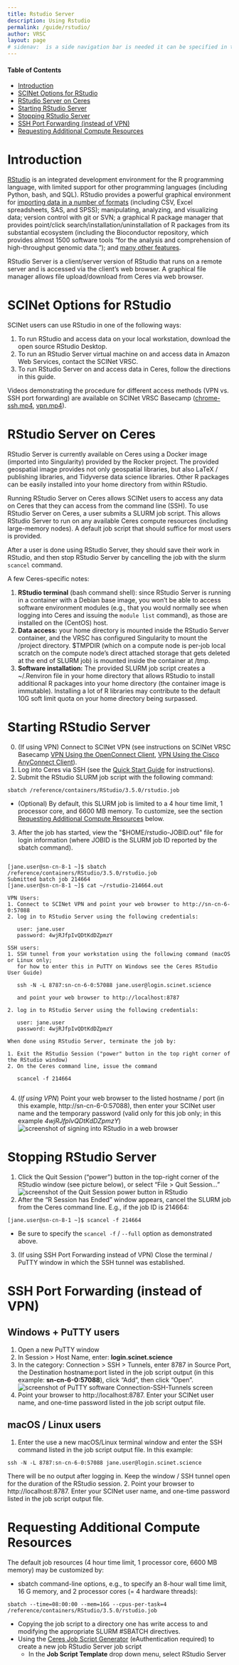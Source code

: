 ```yaml
---
title: Rstudio Server
description: Using Rstudio
permalink: /guide/rstudio/
author: VRSC
layout: page
# sidenav:  is a side navigation bar is needed it can be specified in the _data/navigation.yml file
---
```



#### Table of Contents
* [Introduction](#introduction)
* [SCINet Options for RStudio](#scinet-options-for-rstudio)
* [RStudio Server on Ceres](#rstudio-server-on-ceres)
* [Starting RStudio Server](#starting-rstudio-server)
* [Stopping RStudio Server](#stopping-rstudio-server)
* [SSH Port Forwarding (instead of VPN)](#ssh-port-forwarding-instead-of-vpn)
* [Requesting Additional Compute Resources](#requesting-additional-compute-resources)

# Introduction

[RStudio](https://www.rstudio.com/products/rstudio/) is an integrated development environment for the R programming language, with limited support for other programming languages (including Python, bash, and SQL). RStudio provides a powerful graphical environment for [importing data in a number of formats](https://support.rstudio.com/hc/en-us/articles/218611977-Importing-Data-with-RStudio) (including CSV, Excel spreadsheets, SAS, and SPSS); manipulating, analyzing, and visualizing data; version control with git or SVN; a graphical R package manager that provides point/click search/installation/uninstallation of R packages from its substantial ecosystem (including the Bioconductor repository, which provides almost 1500 software tools “for the analysis and comprehension of high-throughput genomic data.”); and [many other features](https://www.rstudio.com/products/rstudio/features/).

RStudio Server is a client/server version of RStudio that runs on a remote server and is accessed via the client’s web browser. A graphical file manager allows file upload/download from Ceres via web browser.

# SCINet Options for RStudio

SCINet users can use RStudio in one of the following ways:
1. To run RStudio and access data on your local workstation, download the open source RStudio Desktop.
2. To run an RStudio Server virtual machine on and access data in Amazon Web Services, contact the SCINet VRSC.
3. To run RStudio Server on and access data in Ceres, follow the directions in this guide.

Videos demonstrating the procedure for different access methods (VPN vs. SSH port forwarding) are available on SCINet VRSC Basecamp ([chrome-ssh.mp4](https://public.3.basecamp.com/p/5Myb2X5CR2uZKr8EU2ZJgpmi), [vpn.mp4](https://public.3.basecamp.com/p/aznzZYeWLejJFHyTp6ZT6E8s)).

# RStudio Server on Ceres
RStudio Server is currently available on Ceres using a Docker image (imported into Singularity) provided by the Rocker project. The provided geospatial image provides not only geospatial libraries, but also LaTeX / publishing libraries, and Tidyverse data science libraries. Other R packages can be easily installed into your home directory from within RStudio.

Running RStudio Server on Ceres allows SCINet users to access any data on Ceres that they can access from the command line (SSH). To use RStudio Server on Ceres, a user submits a SLURM job script. This allows RStudio Server to run on any available Ceres compute resources (including large-memory nodes). A default job script that should suffice for most users is provided.

After a user is done using RStudio Server, they should save their work in RStudio, and then stop RStudio Server by cancelling the job with the slurm  `scancel`  command.

A few Ceres-specific notes:
1. **RStudio terminal** (bash command shell): since RStudio Server is running in a container with a Debian base image, you won’t be able to access software environment modules (e.g., that you would normally see when logging into Ceres and issuing the  `module list`  command), as those are installed on the (CentOS) host.
2. **Data access:** your home directory is mounted inside the RStudio Server container, and the VRSC has configured Singularity to mount the /project directory.  $TMPDIR (which on a compute node is per-job local scratch on the compute node’s direct attached storage that gets deleted at the end of SLURM job) is mounted inside the container at /tmp.
3. **Software installation:** The provided SLURM job script creates a ~/.Renviron file in your home directory that allows RStudio to install additional R packages into your home directory (the container image is immutable). Installing a lot of R libraries may contribute to the default 10G soft limit quota on your home directory being surpassed.

# Starting RStudio Server

0. (If using VPN) Connect to SCINet VPN (see instructions on SCINet VRSC Basecamp [VPN Using the OpenConnect Client](https://public.3.basecamp.com/p/dwGmuqTLhAErovKeJCEggjNC), [VPN Using the Cisco AnyConnect Client](https://public.3.basecamp.com/p/TDE9ws88dd6XygPA2ekdGEJY)).
1. Log into Ceres via SSH (see the [Quick Start Guide](https://usda-ars-gbru.github.io/scinet-site/guide/quickstart#accessing-scinet) for instructions).
2. Submit the RStudio SLURM job script with the following command:
```
sbatch /reference/containers/RStudio/3.5.0/rstudio.job
```
  * (Optional) By default, this SLURM job is limited to a 4 hour time limit, 1 processor core, and 6600 MB memory. To customize, see the section [Requesting Additional Compute Resources](#requesting-additional-compute-resources) below.
3. After the job has started, view the "$HOME/rstudio-JOBID.out" file for login information (where JOBID is the SLURM job ID reported by the sbatch command).<br>
```

[jane.user@sn-cn-8-1 ~]$ sbatch /reference/containers/RStudio/3.5.0/rstudio.job
Submitted batch job 214664
[jane.user@sn-cn-8-1 ~]$ cat ~/rstudio-214664.out

VPN Users:
1. Connect to SCINet VPN and point your web browser to http://sn-cn-6-0:57088
2. log in to RStudio Server using the following credentials:

   user: jane.user
   password: 4wjRJfpIvQDtKdDZpmzY

SSH users:
1. SSH tunnel from your workstation using the following command (macOS or Linux only;
   for how to enter this in PuTTY on Windows see the Ceres RStudio User Guide)

   ssh -N -L 8787:sn-cn-6-0:57088 jane.user@login.scinet.science

   and point your web browser to http://localhost:8787

2. log in to RStudio Server using the following credentials:

   user: jane.user
   password: 4wjRJfpIvQDtKdDZpmzY

When done using RStudio Server, terminate the job by:

1. Exit the RStudio Session ("power" button in the top right corner of the RStudio window)
2. On the Ceres command line, issue the command

   scancel -f 214664
   
```
4. (*If using VPN*) Point your web browser to the listed hostname / port (in this example, http://sn-cn-6-0:57088), then enter your SCINet user name and the temporary password (valid only for this job only; in this example *4wjRJfpIvQDtKdDZpmzY*)
![screenshot of signing into RStudio in a web browser](/scinet-site/assets/img/RStudio.png)


# Stopping RStudio Server

1. Click the Quit Session (“power”) button in the top-right corner of the RStudio window (see picture below), or select “File > Quit Session...”
![screenshot of the Quit Session power button in RStudio](/scinet-site/assets/img/RStudio2.gif)
2. After the “R Session has Ended” window appears, cancel the SLURM job from the Ceres command line. E.g., if the job ID is 214664:
```
[jane.user@sn-cn-8-1 ~]$ scancel -f 214664
```
  * Be sure to specify the  `scancel -f`  /  `--full`  option as demonstrated above.
3. (If using SSH Port Forwarding instead of VPN) Close the terminal / PuTTY window in which the SSH tunnel was established.


# SSH Port Forwarding (instead of VPN)

## Windows + PuTTY users
1. Open a new PuTTY window
2. In Session > Host Name, enter: **login.scinet.science**
3. In the category: Connection > SSH > Tunnels, enter 8787 in Source Port, the Destination hostname:port listed in the job script output (in this example: **sn-cn-6-0:57088**), click “Add”, then click “Open”.
![screenshot of PuTTY software Connection-SSH-Tunnels screen](/scinet-site/assets/img/putty-annotated.png)
4. Point your browser to http://localhost:8787. Enter your SCINet user name, and one-time password listed in the job script output file.

## macOS / Linux users

1. Enter the use a new macOS/Linux terminal window and enter the SSH command listed in the job script output file. In this example:
```
ssh -N -L 8787:sn-cn-6-0:57088 jane.user@login.scinet.science
```
There will be no output after logging in. Keep the window / SSH tunnel open for the duration of the RStudio session.
2. Point your browser to http://localhost:8787. Enter your SCINet user name, and one-time password listed in the job script output file.


# Requesting Additional Compute Resources

The default job resources (4 hour time limit, 1 processor core, 6600 MB memory) may be customized by:
* sbatch command-line options, e.g., to specify an 8-hour wall time limit, 16 G memory, and 2 processor cores (= 4 hardware threads):
```
sbatch --time=08:00:00 --mem=16G --cpus-per-task=4 /reference/containers/RStudio/3.5.0/rstudio.job
```
* Copying the job script to a directory one has write access to and modifying the appropriate SLURM #SBATCH directives.
* Using the [Ceres Job Script Generator](http://go.usa.gov/x9fH7) (eAuthentication required) to create a new job RStudio Server job script
  * In the **Job Script Template** drop down menu, select RStudio Server
